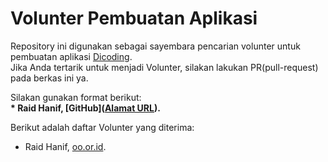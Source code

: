 # Volunter Pembuatan Aplikasi
Repository ini digunakan sebagai sayembara pencarian volunter untuk pembuatan aplikasi [Dicoding](www.dicoding.com).<br>
Jika Anda tertarik untuk menjadi Volunter, silakan lakukan PR(pull-request) pada berkas ini ya.<br>

Silakan gunakan format berikut:<br>
**\* Raid Hanif, [GitHub]([Alamat URL](https://github.com/RaidHanif30)).**  

Berikut adalah daftar Volunter yang diterima:
* Raid Hanif, [oo.or.id](https://oo.or.id).
